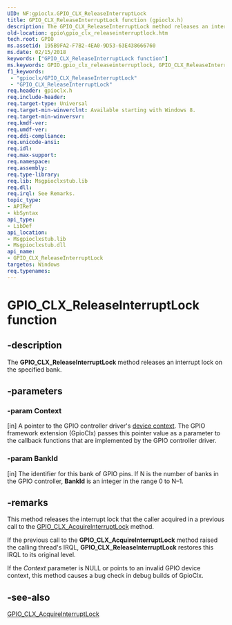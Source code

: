 ```yaml
---
UID: NF:gpioclx.GPIO_CLX_ReleaseInterruptLock
title: GPIO_CLX_ReleaseInterruptLock function (gpioclx.h)
description: The GPIO_CLX_ReleaseInterruptLock method releases an interrupt lock on the specified bank.
old-location: gpio\gpio_clx_releaseinterruptlock.htm
tech.root: GPIO
ms.assetid: 195B9FA2-F7B2-4EA0-9D53-63E438666760
ms.date: 02/15/2018
keywords: ["GPIO_CLX_ReleaseInterruptLock function"]
ms.keywords: GPIO.gpio_clx_releaseinterruptlock, GPIO_CLX_ReleaseInterruptLock, GPIO_CLX_ReleaseInterruptLock method [Parallel Ports], gpioclx/GPIO_CLX_ReleaseInterruptLock
f1_keywords:
 - "gpioclx/GPIO_CLX_ReleaseInterruptLock"
 - "GPIO_CLX_ReleaseInterruptLock"
req.header: gpioclx.h
req.include-header: 
req.target-type: Universal
req.target-min-winverclnt: Available starting with Windows 8.
req.target-min-winversvr: 
req.kmdf-ver: 
req.umdf-ver: 
req.ddi-compliance: 
req.unicode-ansi: 
req.idl: 
req.max-support: 
req.namespace: 
req.assembly: 
req.type-library: 
req.lib: Msgpioclxstub.lib
req.dll: 
req.irql: See Remarks.
topic_type:
- APIRef
- kbSyntax
api_type:
- LibDef
api_location:
- Msgpioclxstub.lib
- Msgpioclxstub.dll
api_name:
- GPIO_CLX_ReleaseInterruptLock
targetos: Windows
req.typenames: 
---
```


# GPIO_CLX_ReleaseInterruptLock function


## -description


The <b>GPIO_CLX_ReleaseInterruptLock</b> method releases an interrupt lock on the specified bank.


## -parameters




### -param Context 
[in]
A pointer to the GPIO controller driver's <a href="https://docs.microsoft.com/windows-hardware/drivers/gpio/gpio-device-contexts">device context</a>. The GPIO framework extension (GpioClx) passes this pointer value as a parameter to the callback functions that are implemented by the GPIO controller driver.


### -param BankId 
[in]
The identifier for this bank of GPIO pins. If N is the number of banks in the GPIO controller, <b>BankId</b> is an integer in the range 0 to N–1.


## -remarks



This method releases the interrupt lock that the caller acquired in a previous call to the <a href="https://docs.microsoft.com/windows-hardware/drivers/ddi/gpioclx/nf-gpioclx-gpio_clx_acquireinterruptlock">GPIO_CLX_AcquireInterruptLock</a> method.

If the previous call to the <b>GPIO_CLX_AcquireInterruptLock</b> method raised the calling thread's IRQL, <b>GPIO_CLX_ReleaseInterruptLock</b> restores this IRQL to its original level.

If the <i>Context</i> parameter is NULL or points to an invalid GPIO device context, this method causes a bug check in debug builds of GpioClx.




## -see-also




<a href="https://docs.microsoft.com/windows-hardware/drivers/ddi/gpioclx/nf-gpioclx-gpio_clx_acquireinterruptlock">GPIO_CLX_AcquireInterruptLock</a>
 

 

